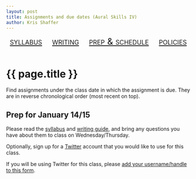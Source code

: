 ```yaml
---
layout: post
title: Assignments and due dates (Aural Skills IV)
author: Kris Shaffer
---
```


<div style="text-align: center; font-size: 1.75em; font-variant: small-caps"><a href="./theory4.html">syllabus</a>&nbsp;&nbsp;&nbsp;&nbsp;<a href="./mt4-writing.html">writing</a>&nbsp;&nbsp;&nbsp;&nbsp;<a href="./mt4-assign.html">prep & schedule</a>&nbsp;&nbsp;&nbsp;&nbsp;<a href="./policies.html">policies</a></div><br/>

# {{ page.title }} #

Find assignments under the class date in which the assignment is due. They are in reverse chronological order (most recent on top).

## Prep for January 14/15

Please read the [syllabus](theory4.html) and [writing guide](mt4-writing.html), and bring any questions you have about them to class on Wednesday/Thursday.

Optionally, sign up for a [Twitter](http://twitter.com) account that you would like to use for this class. 

If you will be using Twitter for this class, please [add your username/handle to this form](https://docs.google.com/forms/d/1xqbqYU89V50G9LDg5fEh5OUYA05QfCjXVZEiN6ci5EQ/viewform?usp=send_form).